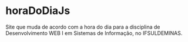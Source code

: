 # horaDoDiaJs
Site que muda de acordo com a hora do dia para a disciplina de Desenvolvimento WEB I em Sistemas de Informação, no IFSULDEMINAS.
